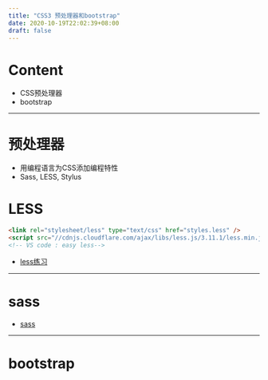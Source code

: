 ```yaml
---
title: "CSS3 预处理器和bootstrap"
date: 2020-10-19T22:02:39+08:00
draft: false
---
```

# Content
- CSS预处理器
- bootstrap
---
# 预处理器
- 用编程语言为CSS添加编程特性
- Sass, LESS, Stylus
# LESS
```html
<link rel="stylesheet/less" type="text/css" href="styles.less" />
<script src="//cdnjs.cloudflare.com/ajax/libs/less.js/3.11.1/less.min.js" ></script>
<!-- VS code : easy less-->
```
- [less练习]()
---
# sass
- [sass]()
---
# bootstrap

